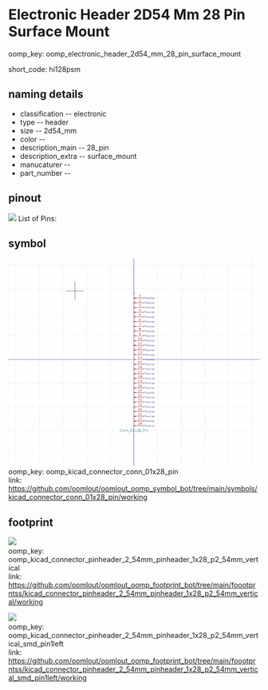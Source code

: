 # Electronic Header 2D54 Mm 28 Pin Surface Mount
oomp_key: oomp_electronic_header_2d54_mm_28_pin_surface_mount  

short_code: hi128psm
## naming details
* classification -- electronic
* type -- header
* size -- 2d54_mm
* color -- 
* description_main -- 28_pin
* description_extra -- surface_mount
* manucaturer -- 
* part_number -- 
## pinout
![](working_pinout_600.png)
List of Pins:

## symbol

![](symbol/0/working/working_600.png)  
oomp_key: oomp_kicad_connector_conn_01x28_pin  
link: https://github.com/oomlout/oomlout_oomp_symbol_bot/tree/main/symbols/kicad_connector_conn_01x28_pin/working  


## footprint

![](footprint/0/working/working_600.png)  
oomp_key: oomp_kicad_connector_pinheader_2_54mm_pinheader_1x28_p2_54mm_vertical  
link: https://github.com/oomlout/oomlout_oomp_footprint_bot/tree/main/foootprntss/kicad_connector_pinheader_2_54mm_pinheader_1x28_p2_54mm_vertical/working  

![](footprint/0/working/working_600.png)  
oomp_key: oomp_kicad_connector_pinheader_2_54mm_pinheader_1x28_p2_54mm_vertical_smd_pin1left  
link: https://github.com/oomlout/oomlout_oomp_footprint_bot/tree/main/foootprntss/kicad_connector_pinheader_2_54mm_pinheader_1x28_p2_54mm_vertical_smd_pin1left/working  
